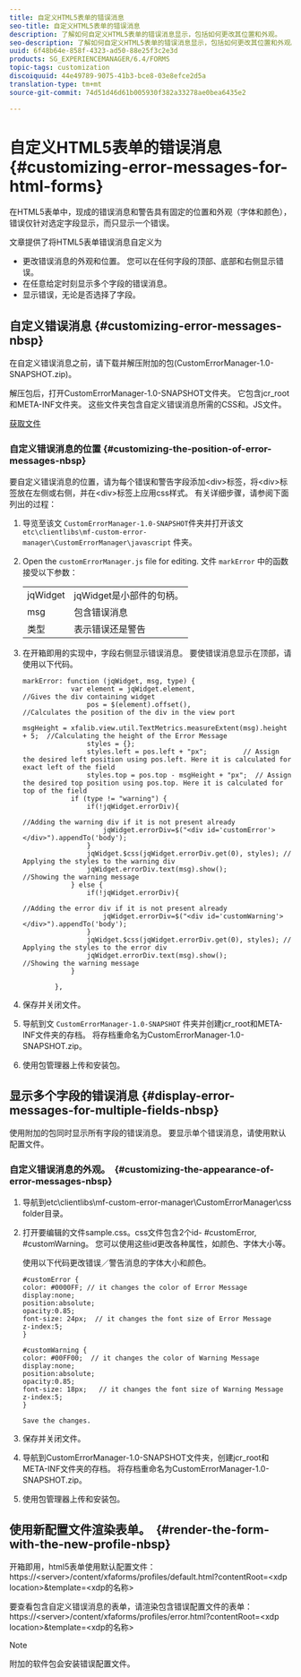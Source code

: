```yaml
---
title: 自定义HTML5表单的错误消息
seo-title: 自定义HTML5表单的错误消息
description: 了解如何自定义HTML5表单的错误消息显示，包括如何更改其位置和外观。
seo-description: 了解如何自定义HTML5表单的错误消息显示，包括如何更改其位置和外观。
uuid: 6f48b64e-858f-4323-ad50-88e25f3c2e3d
products: SG_EXPERIENCEMANAGER/6.4/FORMS
topic-tags: customization
discoiquuid: 44e49789-9075-41b3-bce8-03e8efce2d5a
translation-type: tm+mt
source-git-commit: 74d51d46d61b005930f382a33278ae0bea6435e2

---
```



# 自定义HTML5表单的错误消息 {#customizing-error-messages-for-html-forms}

在HTML5表单中，现成的错误消息和警告具有固定的位置和外观（字体和颜色），错误仅针对选定字段显示，而只显示一个错误。

文章提供了将HTML5表单错误消息自定义为

* 更改错误消息的外观和位置。 您可以在任何字段的顶部、底部和右侧显示错误。
* 在任意给定时刻显示多个字段的错误消息。
* 显示错误，无论是否选择了字段。

## 自定义错误消息 {#customizing-error-messages-nbsp}

在自定义错误消息之前，请下载并解压附加的包(CustomErrorManager-1.0-SNAPSHOT.zip)。

解压包后，打开CustomErrorManager-1.0-SNAPSHOT文件夹。 它包含jcr_root和META-INF文件夹。 这些文件夹包含自定义错误消息所需的CSS和。JS文件。

[获取文件](assets/customerrormanager-1.0-snapshot.zip)

### 自定义错误消息的位置 {#customizing-the-position-of-error-messages-nbsp}

要自定义错误消息的位置，请为每个错误和警告字段添加&lt;div>标签，将&lt;div>标签放在左侧或右侧，并在&lt;div>标签上应用css样式。 有关详细步骤，请参阅下面列出的过程：

1. 导览至该文 `CustomErrorManager-1.0-SNAPSHOT`件夹并打开该文 `etc\clientlibs\mf-custom-error-manager\CustomErrorManager\javascript` 件夹。
1. Open the `customErrorManager.js` file for editing. 文件 `markError` 中的函数接受以下参数：

   |  |  |
   |---|---|
   | jqWidget | jqWidget是小部件的句柄。 |
   | msg | 包含错误消息 |
   | 类型 | 表示错误还是警告 |

1. 在开箱即用的实现中，字段右侧显示错误消息。 要使错误消息显示在顶部，请使用以下代码。

   ```
   markError: function (jqWidget, msg, type) {
               var element = jqWidget.element,                                //Gives the div containing widget
                   pos = $(element).offset(),                          //Calculates the position of the div in the view port
                                                                   msgHeight = xfalib.view.util.TextMetrics.measureExtent(msg).height + 5;  //Calculating the height of the Error Message
                   styles = {};
                   styles.left = pos.left + "px";         // Assign the desired left position using pos.left. Here it is calculated for exact left of the field 
                   styles.top = pos.top - msgHeight + "px";  // Assign the desired top position using pos.top. Here it is calculated for top of the field 
               if (type != "warning") {
                   if(!jqWidget.errorDiv){
                                                                                   //Adding the warning div if it is not present already
                       jqWidget.errorDiv=$("<div id='customError'></div>").appendTo('body');
                   }
                   jqWidget.$css(jqWidget.errorDiv.get(0), styles); // Applying the styles to the warning div
                   jqWidget.errorDiv.text(msg).show();                     //Showing the warning message
               } else {
                   if(!jqWidget.errorDiv){
                                                                                   //Adding the error div if it is not present already
                       jqWidget.errorDiv=$("<div id='customWarning'></div>").appendTo('body');
                   }
                   jqWidget.$css(jqWidget.errorDiv.get(0), styles); // Applying the styles to the error div
                   jqWidget.errorDiv.text(msg).show();                     //Showing the warning message
               }
   
           },
   ```

1. 保存并关闭文件。
1. 导航到文 `CustomErrorManager-1.0-SNAPSHOT` 件夹并创建jcr_root和META-INF文件夹的存档。 将存档重命名为CustomErrorManager-1.0-SNAPSHOT.zip。
1. 使用包管理器上传和安装包。

## 显示多个字段的错误消息 {#display-error-messages-for-multiple-fields-nbsp}

使用附加的包同时显示所有字段的错误消息。 要显示单个错误消息，请使用默认配置文件。

### 自定义错误消息的外观。  {#customizing-the-appearance-of-error-messages-nbsp}

1. 导航到etc\clientlibs\mf-custom-error-manager\CustomErrorManager\css folder目录。

1. 打开要编辑的文件sample.css。css文件包含2个id- #customError, #customWarning。 您可以使用这些id更改各种属性，如颜色、字体大小等。

   使用以下代码更改错误／警告消息的字体大小和颜色。

   ```
   #customError {
   color: #0000FF; // it changes the color of Error Message
   display:none;
   position:absolute;
   opacity:0.85;
   font-size: 24px;  // it changes the font size of Error Message
   z-index:5;
   }
   
   #customWarning {
   color: #00FF00;  // it changes the color of Warning Message
   display:none;
   position:absolute;
   opacity:0.85;
   font-size: 18px;   // it changes the font size of Warning Message
   z-index:5;
   }
   
   Save the changes.
   ```

1. 保存并关闭文件。
1. 导航到CustomErrorManager-1.0-SNAPSHOT文件夹，创建jcr_root和META-INF文件夹的存档。 将存档重命名为CustomErrorManager-1.0-SNAPSHOT.zip。
1. 使用包管理器上传和安装包。

## 使用新配置文件渲染表单。  {#render-the-form-with-the-new-profile-nbsp}

开箱即用，html5表单使用默认配置文件：https://&lt;server>/content/xfaforms/profiles/default.html?contentRoot=&lt;xdp location>&amp;template=&lt;xdp的名称>

要查看包含自定义错误消息的表单，请渲染包含错误配置文件的表单：https://&lt;server>/content/xfaforms/profiles/error.html?contentRoot=&lt;xdp location>&amp;template=&lt;xdp的名称>

>[!NOTE]
>
>附加的软件包会安装错误配置文件。

